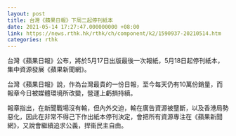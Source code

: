 ```yaml
---
layout: post
title: 台灣《蘋果日報》下周二起停刊紙本
date: 2021-05-14 17:27:47.000000000 +08:00
link: https://news.rthk.hk/rthk/ch/component/k2/1590937-20210514.htm
categories: rthk
---
```


台灣《蘋果日報》公布，將於5月17日出版最後一次報紙，5月18日起停刊紙本，集中資源發展《蘋果新聞網》。

台灣《蘋果日報》說，作為台灣最貴的一份日報，至今每天仍有10萬份銷量，而報章今日被媒體環境所改變，營運上虧損持續。

報章指出，在新聞戰場沒有輸，但內外交迫，輸在廣告資源被壟斷，以及香港局勢惡化，因此在非常不得己下作出紙本停刊決定，會把所有資源專注在《蘋果新聞網》，又說會繼續追求公義，捍衞民主自由。
